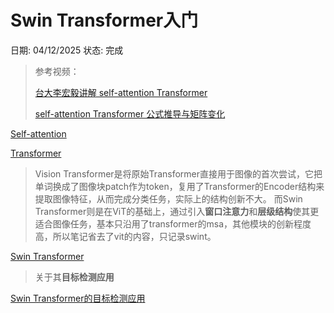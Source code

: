 # Swin Transformer入门

日期: 04/12/2025
状态: 完成

> 参考视频：
> 
> 
> [台大李宏毅讲解 self-attention Transformer](https://www.bilibili.com/video/BV1Xp4y1b7ih?spm_id_from=333.788.videopod.episodes&vd_source=98a6c96b95d562bfcdc24c1c16644dff)
> 
> [self-attention Transformer 公式推导与矩阵变化](https://www.bilibili.com/video/BV1q3411U7Hi/?share_source=copy_web&vd_source=31ec93f79296bab4585039b85cf22ea6)
> 

[Self-attention](Swin%20Transformer%E5%85%A5%E9%97%A8%201d13f1da2cf58071a9aff339bedd42ee/Self-attention%201d13f1da2cf580ddb86ff5ae7e005e6d.md)

[Transformer](Swin%20Transformer%E5%85%A5%E9%97%A8%201d13f1da2cf58071a9aff339bedd42ee/Transformer%201d13f1da2cf580ac81c2ca39cf7c5ec3.md)

> Vision Transformer是将原始Transformer直接用于图像的首次尝试，它把单词换成了图像块patch作为token，复用了Transformer的Encoder结构来提取图像特征，从而完成分类任务，实际上的结构创新不大。
而Swin Transformer则是在ViT的基础上，通过引入**窗口注意力**和**层级结构**使其更适合图像任务，基本只沿用了transformer的msa，其他模块的创新程度高，所以笔记省去了vit的内容，只记录swint。
> 

[Swin Transformer](Swin%20Transformer%E5%85%A5%E9%97%A8%201d13f1da2cf58071a9aff339bedd42ee/Swin%20Transformer%201d23f1da2cf580378293d425f1832e01.md)

> 关于其**目标检测应用**
> 

[Swin Transformer的目标检测应用](Swin%20Transformer%E5%85%A5%E9%97%A8%201d13f1da2cf58071a9aff339bedd42ee/Swin%20Transformer%E7%9A%84%E7%9B%AE%E6%A0%87%E6%A3%80%E6%B5%8B%E5%BA%94%E7%94%A8%201db3f1da2cf580b6b9fbe59593be3876.md)